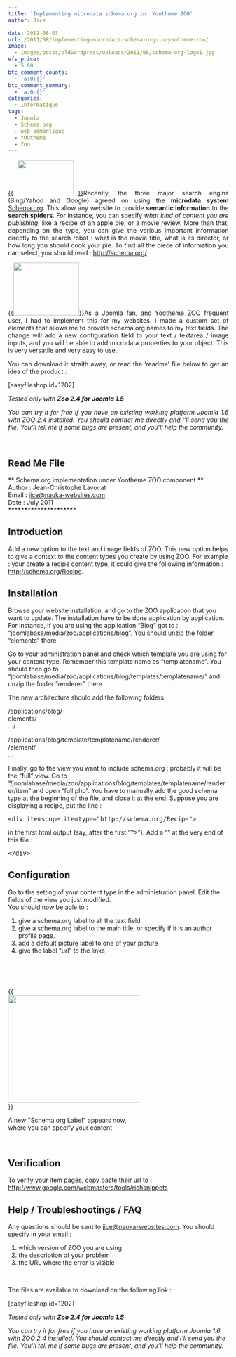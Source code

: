```yaml
---
title: 'Implementing microdata schema.org in  Yootheme ZOO'
author: Jice

date: 2011-08-03
url: /2011/08/implementing-microdata-schema-org-in-yootheme-zoo/
Image:
  - images/posts/oldwordpress/uploads/2011/08/schema-org-logo1.jpg
efs_price:
  - 5.00
btc_comment_counts:
  - 'a:0:{}'
btc_comment_summary:
  - 'a:0:{}'
categories:
  - Informatique
tags:
  - Joomla
  - Schema.org
  - web sémantique
  - YOOtheme
  - Zoo
---
```

<p style="text-align: justify;">
  <a href="images/posts/oldwordpress/uploads/2011/08/schema-org-logo1.jpg">{{<img class="alignleft size-full wp-image-1211" style="margin: 0pt 10px;" title="schema-org-logo" src="images/posts/oldwordpress/uploads/2011/08/schema-org-logo1.jpg" alt="" width="128" height="80" >}}</a>Recently, the three major search engins (Bing/Yahoo and Google) agreed on using the<strong> microdata system</strong> <a href="http://schema.org/">Schema.org</a>. This allow any website to provide <strong>semantic information</strong> to the <strong>search spiders</strong>. For instance, you can specify<em> what kind of content you are publishing</em>, like a recipe of an apple pie, or a movie review. More than that, depending on the type, you can give the various important information directly to the search robot : what is the movie title, what is its director, or how long you should cook your pie. To find all the piece of information you can select, you should read : <a href="http://schema.org/">http://schema.org/</a>
</p>

<p style="text-align: justify;">
  <a href="images/posts/oldwordpress/uploads/2011/08/zoo.png">{{<img class="alignright size-full wp-image-1212" title="zoo" src="images/posts/oldwordpress/uploads/2011/08/zoo.png" alt="" width="150" height="120" >}}</a>As a Joomla fan, and <a href="http://www.yootheme.com/zoo/">Yootheme ZOO</a> frequent user, I had to implement this for my websites. I made a custom set of elements that allows me to provide schema.org names to my text fields. The change will add a new configuration field to your text / textarea / image inputs, and you will be able to add microdata properties to your object. This is very versatile and very easy to use.
</p>

<p style="text-align: justify;">
  You can download it straith away, or read the &#8216;readme&#8217; file below to get an idea of the product :
</p>

<p style="text-align: justify;">
  [easyfileshop id=1202]
</p>

<p style="text-align: justify;">
  <em>Tested only with <strong>Zoo 2.4 for Joomla 1.5</strong></em>
</p>

<p style="text-align: justify;">
  <em>You can try it for free if you have an existing working platform Joomla 1.6 with ZOO 2.4 installed. You should contact me directly and I&#8217;ll send you the file. You&#8217;ll tell me if some bugs are present, and you&#8217;ll help the community.</em>
</p>

 

<h2 style="text-align: left;">
  Read Me File
</h2>

\*\* Schema.org implementation under Yootheme ZOO component \*\*  
Author : Jean-Christophe Lavocat  
Email : jice@nauka-websites.com  
Date : July 2011  
\***\***\***\***\***\***\***\***\***\***\***\***\***\***\***\***\***\***\***\****

## Introduction

Add a new option to the text and image fields of ZOO. This new option helps to give a context to the content types you create by using ZOO. For example : your create a recipe content type, it could give the following information : <http://schema.org/Recipe>.

## Installation

Browse your website installation, and go to the ZOO application that you want to update. The installation have to be done application by application. For instance, if you are using the application &#8220;Blog&#8221; got to : &#8220;joomlabase/media/zoo/applications/blog&#8221;. You should unzip the folder &#8220;elements&#8221; there.

Go to your administration panel and check which template you are using for your content type. Remember this template name as &#8220;templatename&#8221;. You should then go to &#8220;joomlabase/media/zoo/applications/blog/templates/templatename/&#8221; and unzip the folder &#8220;renderer&#8221; there.

The new architecture should add the following folders.

/applications/blog/   
elements/   
&#8230;/

/applications/blog/template/templatename/renderer/   
/element/   
&#8230;

Finally, go to the view you want to include schema.org : probably it will be the &#8220;full&#8221; view. Go to &#8220;/joomlabase/media/zoo/applications/blog/templates/templatename/renderer/item&#8221; and open &#8220;full.php&#8221;. You have to manually add the good schema type at the beginning of the file, and close it at the end. Suppose you are displaying a recipe, put the line :

<pre>&lt;div itemscope itemtype="http://schema.org/Recipe"&gt;</pre>

in the first html output (say, after the first &#8220;?>&#8221;). Add a &#8220;</div>&#8221; at the very end of this file :

<pre>&lt;/div&gt;</pre>

## Configuration

Go to the setting of your content type in the administration panel. Edit the fields of the view you just modified.   
You should now be able to :  
1) give a schema.org label to all the text field  
2) give a schema.org label to the main title, or specify if it is an author profile page.  
3) add a default picture label to one of your picture  
4) give the label &#8220;url&#8221; to the links

 

 

<div id="attachment_1214" style="width: 310px" class="wp-caption alignright">
  <a href="images/posts/oldwordpress/uploads/2011/08/schemafield.png">{{<img class="size-medium wp-image-1214" title="schemafield" src="images/posts/oldwordpress/uploads/2011/08/schemafield-300x245.png" alt="" width="300" height="245" >}}</a>
  
  <p class="wp-caption-text">
    A new "Schema.org Label" appears now, where you can specify your content
  </p>
</div>

 

## Verification

To verify your item pages, copy paste their url to :   
http://www.google.com/webmasters/tools/richsnippets

## Help / Troubleshootings / FAQ

Any questions should be sent to jice@nauka-websites.com. You should specify in your email :  
1) which version of ZOO you are using  
2) the description of your problem  
3) the URL where the error is visible

 

The files are available to download on the following link :

[easyfileshop id=1202]

_Tested only with **Zoo 2.4 for Joomla 1.5**_

_You can try it for free if you have an existing working platform Joomla 1.6 with ZOO 2.4 installed. You should contact me directly and I&#8217;ll send you the file. You&#8217;ll tell me if some bugs are present, and you&#8217;ll help the community._